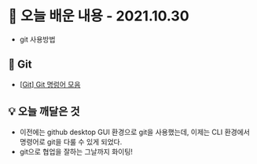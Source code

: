 # 📖 오늘 배운 내용 - 2021.10.30
- git 사용방법

## 📝 Git
- [[Git] Git 명렁어 모음](https://lakelouise.tistory.com/135)

## 💡 오늘 깨달은 것
- 이전에는 github desktop GUI 환경으로 git을 사용했는데, 이제는 CLI 환경에서 명령어로 git을 다룰 수 있게 되었다.
- git으로 협업을 잘하는 그날까지 화이팅!